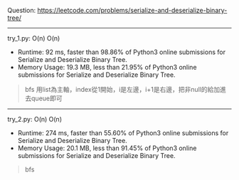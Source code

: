 Question: https://leetcode.com/problems/serialize-and-deserialize-binary-tree/

---

try_1.py: O(n) O(n)

* Runtime: 92 ms, faster than 98.86% of Python3 online submissions for Serialize and Deserialize Binary Tree.
* Memory Usage: 19.3 MB, less than 21.95% of Python3 online submissions for Serialize and Deserialize Binary Tree.

> bfs
> 用list為主軸，index從1開始，i是左邊，i+1是右邊，把非null的給加進去queue即可

---

try_2.py: O(n) O(n)

* Runtime: 274 ms, faster than 55.60% of Python3 online submissions for Serialize and Deserialize Binary Tree.
* Memory Usage: 20.1 MB, less than 91.45% of Python3 online submissions for Serialize and Deserialize Binary Tree.

> bfs
